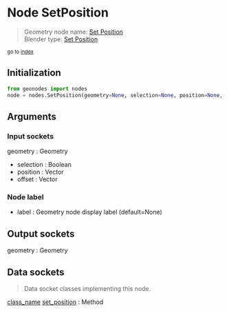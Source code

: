 
# Node SetPosition

> Geometry node name: [Set Position](https://docs.blender.org/manual/en/latest/modeling/geometry_nodes/material/set_position.html)<br>
  Blender type: [Set Position](https://docs.blender.org/api/current/bpy.types.GeometryNodeSetPosition.html)
  
<sub>go to [index](/docs/index.md)</sub>

## Initialization

```python
from geonodes import nodes
node = nodes.SetPosition(geometry=None, selection=None, position=None, offset=None, label=None)
```



## Arguments


### Input sockets

geometry : Geometry
- selection : Boolean
- position : Vector
- offset : Vector

### Node label

- label : Geometry node display label (default=None)

## Output sockets

geometry : Geometry

## Data sockets

> Data socket classes implementing this node.
  
[class_name](docs/sockets/Geometry.md) [set_position](docs/sockets/Geometry.md#set_position) : Method

